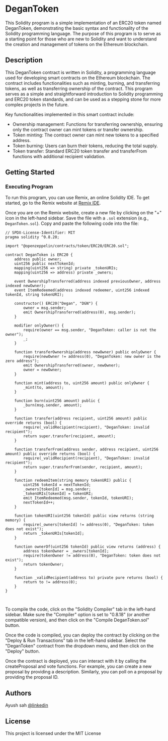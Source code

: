 # DeganToken

This Solidity program is a simple implementation of an ERC20 token named DeganToken, demonstrating the basic syntax and functionality of the Solidity programming language. The purpose of this program is to serve as a starting point for those who are new to Solidity and want to understand the creation and management of tokens on the Ethereum blockchain.

## Description

This DeganToken contract is written in Solidity, a programming language used for developing smart contracts on the Ethereum blockchain. The contract includes functionalities such as minting, burning, and transferring tokens, as well as transferring ownership of the contract. This program serves as a simple and straightforward introduction to Solidity programming and ERC20 token standards, and can be used as a stepping stone for more complex projects in the future.

Key functionalities implemented in this smart contract include:

- Ownership management: Functions for transferring ownership, ensuring only the contract owner can mint tokens or transfer ownership.
- Token minting: The contract owner can mint new tokens to a specified address.
- Token burning: Users can burn their tokens, reducing the total supply.
- Token transfer: Standard ERC20 token transfer and transferFrom functions with additional recipient validation.

## Getting Started

### Executing Program

To run this program, you can use Remix, an online Solidity IDE. To get started, go to the Remix website at [Remix IDE](https://remix.ethereum.org/).

Once you are on the Remix website, create a new file by clicking on the "+" icon in the left-hand sidebar. Save the file with a `.sol` extension (e.g., `DeganToken.sol`). Copy and paste the following code into the file:

```solidity
// SPDX-License-Identifier: MIT
pragma solidity ^0.8.20;

import "@openzeppelin/contracts/token/ERC20/ERC20.sol";

contract DeganToken is ERC20 {
    address public owner;
    uint256 public nextTokenId;
    mapping(uint256 => string) private _tokenURIs;
    mapping(uint256 => address) private _owners;

    event OwnershipTransferred(address indexed previousOwner, address indexed newOwner);
    event ItemRedeemed(address indexed redeemer, uint256 indexed tokenId, string tokenURI);

    constructor() ERC20("Degan", "DGN") {
        owner = msg.sender;
        emit OwnershipTransferred(address(0), msg.sender);
    }

    modifier onlyOwner() {
        require(owner == msg.sender, "DeganToken: caller is not the owner");
        _;
    }

    function transferOwnership(address newOwner) public onlyOwner {
        require(newOwner != address(0), "DeganToken: new owner is the zero address");
        emit OwnershipTransferred(owner, newOwner);
        owner = newOwner;
    }

    function mint(address to, uint256 amount) public onlyOwner {
        _mint(to, amount);
    }

    function burn(uint256 amount) public {
        _burn(msg.sender, amount);
    }

    function transfer(address recipient, uint256 amount) public override returns (bool) {
        require(_validRecipient(recipient), "DeganToken: invalid recipient");
        return super.transfer(recipient, amount);
    }

    function transferFrom(address sender, address recipient, uint256 amount) public override returns (bool) {
        require(_validRecipient(recipient), "DeganToken: invalid recipient");
        return super.transferFrom(sender, recipient, amount);
    }

    function redeemItem(string memory tokenURI) public {
        uint256 tokenId = nextTokenId;
        _owners[tokenId] = msg.sender;
        _tokenURIs[tokenId] = tokenURI;
        emit ItemRedeemed(msg.sender, tokenId, tokenURI);
        nextTokenId++;
    }

    function tokenURI(uint256 tokenId) public view returns (string memory) {
        require(_owners[tokenId] != address(0), "DeganToken: token does not exist");
        return _tokenURIs[tokenId];
    }

    function ownerOf(uint256 tokenId) public view returns (address) {
        address tokenOwner = _owners[tokenId];
        require(tokenOwner != address(0), "DeganToken: token does not exist");
        return tokenOwner;
    }

    function _validRecipient(address to) private pure returns (bool) {
        return to != address(0);
    }
}



```

To compile the code, click on the "Solidity Compiler" tab in the left-hand sidebar. Make sure the "Compiler" option is set to "0.8.18" (or another compatible version), and then click on the "Compile DeganToken.sol" button.

Once the code is compiled, you can deploy the contract by clicking on the "Deploy & Run Transactions" tab in the left-hand sidebar. Select the "DeganToken" contract from the dropdown menu, and then click on the "Deploy" button.

Once the contract is deployed, you can interact with it by calling the createProposal and vote functions. For example, you can create a new proposal by providing a description. Similarly, you can poll on a proposal by providing the proposal ID.

## Authors

Ayush sah
[@linkedin](https://www.linkedin.com/in/ayushsah404/)


## License

This project is licensed under the MIT License
